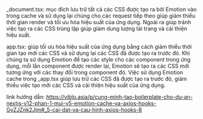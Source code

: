 \_document.tsx: mục đích lưu trữ tất cả các CSS được tạo ra bởi Emotion vào trong cache và sử dụng lại chúng cho các request tiếp theo giúp giảm thiểu thời gian render và tối ưu hóa hiệu suất của ứng dụng. Ngoài ra giúp tránh việc tạo ra các CSS trùng lặp giúp giảm dung lượng tải trang và cải thiện hiệu suất.

app.tsx: giúp tối ưu hóa hiệu suất của ứng dụng bằng cách giảm thiểu thời gian tạo mới các CSS và sử dụng lại các CSS đã được tạo ra trước đó. Khi chúng ta sử dụng Emotion để tạo các style cho các component trong ứng dụng, mỗi lần component được render lại, Emotion sẽ tạo ra các CSS mới tương ứng với các thay đổi trong component đó. Việc sử dụng Emotion cache trong \_app.tsx giúp lưu trữ các CSS đã được tạo ra trước đó, giảm thiểu việc tạo mới các CSS và cải thiện hiệu suất của ứng dụng.

link hướng dẫn: https://viblo.asia/p/cung-minh-tao-boilerplate-cho-du-an-nextjs-v12-phan-1-mui-v5-emotion-cache-va-axios-hooks-GyZJZnk2Jjm#_5-cai-dat-va-cau-hinh-axios-hooks-8
